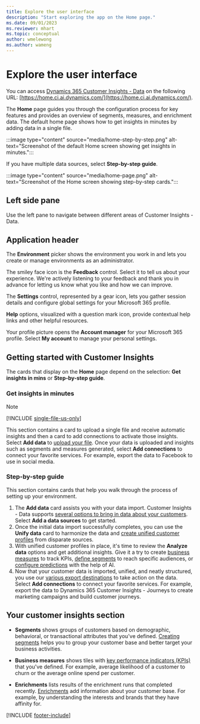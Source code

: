 ```yaml
---
title: Explore the user interface
description: "Start exploring the app on the Home page."
ms.date: 09/01/2023
ms.reviewer: mhart
ms.topic: conceptual
author: wmelewong
ms.author: wameng
---
```


# Explore the user interface

You can access [Dynamics 365 Customer Insights - Data](https://home.ci.ai.dynamics.com/) on the following URL: [https://home.ci.ai.dynamics.com/](https://home.ci.ai.dynamics.com/).

The **Home** page guides you through the configuration process for key features and provides an overview of segments, measures, and enrichment data. The default home page shows how to get insights in minutes by adding data in a single file.

:::image type="content" source="media/home-step-by-step.png" alt-text="Screenshot of the default Home screen showing get insights in minutes.":::

If you have multiple data sources, select **Step-by-step guide**.

:::image type="content" source="media/home-page.png" alt-text="Screenshot of the Home screen showing step-by-step cards.":::

## Left side pane

Use the left pane to navigate between different areas of Customer Insights - Data.

## Application header

The **Environment** picker shows the environment you work in and lets you create or manage environments as an administrator.

The smiley face icon is the **Feedback** control. Select it to tell us about your experience. We're actively listening to your feedback and thank you in advance for letting us know what you like and how we can improve.

The **Settings** control, represented by a gear icon, lets you gather session details and configure global settings for your Microsoft 365 profile.

**Help** options, visualized with a question mark icon, provide contextual help links and other helpful resources.

Your profile picture opens the **Account manager** for your Microsoft 365 profile. Select **My account** to manage your personal settings.

## Getting started with Customer Insights

The cards that display on the **Home** page depend on the selection: **Get insights in mins** or **Step-by-step guide**.

### Get insights in minutes

> [!NOTE]
> [!INCLUDE [single-file-us-only](includes/single-file-us-only.md)]

This section contains a card to upload a single file and receive automatic insights and then a card to add connections to activate those insights. Select **Add data** to [upload your file](data-sources-single.md). Once your data is uploaded and insights such as segments and measures generated, select **Add connections** to connect your favorite services. For example, export the data to Facebook to use in social media.

### Step-by-step guide

This section contains cards that help you walk through the process of setting up your environment.

1. The **Add data** card assists you with your data import. Customer Insights - Data supports [several options to bring in data about your customers](data-sources.md). Select **Add a data sources** to get started.
1. Once the initial data import successfully completes, you can use the **Unify data** card to harmonize the data and [create unified customer profiles](data-unification.md) from disparate sources. 
1. With unified customer profiles in place, it's time to review the **Analyze data** options and get additional insights. Give it a try to create [business measures](measures.md) to track KPIs, [define segments](segments.md) to reach specific audiences, or [configure predictions](predictions.md) with the help of AI.
1. Now that your customer data is imported, unified, and neatly structured, you use our [various export destinations](export-destinations.md) to take action on the data. Select **Add connections** to connect your favorite services. For example, export the data to Dynamics 365 Customer Insights - Journeys to create marketing campaigns and build customer journeys.

## Your customer insights section

- **Segments** shows groups of customers based on demographic, behavioral, or transactional attributes that you've defined. [Creating segments](segments.md) helps you to group your customer base and better target your business activities.

- **Business measures** shows tiles with [key performance indicators (KPIs)](measures.md) that you've defined. For example, average likelihood of a customer to churn or the average online spend per customer.

- **Enrichments** lists results of the enrichment runs that completed recently. [Enrichments](enrichment-manage.md) add information about your customer base. For example, by understanding the interests and brands that they have affinity for.


[!INCLUDE [footer-include](includes/footer-banner.md)]
